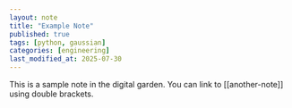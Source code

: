 ```yaml
---
layout: note
title: "Example Note"
published: true
tags: [python, gaussian]
categories: [engineering]
last_modified_at: 2025-07-30
---
```


This is a sample note in the digital garden. You can link to [[another-note]] using double brackets.

